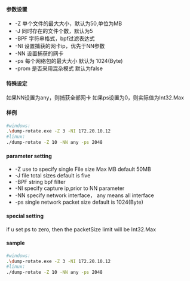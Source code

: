 #### 参数设置
- -Z 单个文件的最大大小，默认为50,单位为MB
- -J 同时存在的文件个数，默认为5
- -BPF 字符串格式，bpf过滤表达式
- -NI 设置捕获的网卡ip，优先于NN参数
- -NN 设置捕获的网卡
- -ps 每个网络包的最大大小 默认为 1024(Byte)
- -prom 是否采用混杂模式 默认为false

#### 特殊设定
如果NN设置为any，则捕获全部网卡
如果ps设置为0，则实际值为Int32.Max

#### 样例

```bash
#windows:
.\dump-rotate.exe -Z 3 -NI 172.20.10.12
#linux:
./dump-rotate -Z 10 -NN any -ps 2048
```

#### parameter setting
- -Z use to specify single File size Max MB default 50MB
- -J file total sizes  default is five
- -BPF string bpf filter
- -NI specify capture ip,prior to NN parameter
- -NN specify network interface， any means all interface
- -ps single network packet size default is 1024(Byte)

#### special setting
if u set ps to zero, then the packetSize limit will be Int32.Max

#### sample

```bash
#windows:
.\dump-rotate.exe -Z 3 -NI 172.20.10.12
#linux:
./dump-rotate -Z 10 -NN any -ps 2048
```
